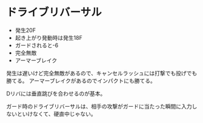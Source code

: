# ドライブリバーサル

- 発生20F
- 起き上がり発動時は発生18F
- ガードされると-6
- 完全無敵
- アーマーブレイク

発生は遅いけど完全無敵があるので、キャンセルラッシュには打撃でも投げでも勝てる。
アーマーブレイクがあるのでインパクトにも勝てる。

Dリバには垂直跳びを合わせるのが基本。

ガード時のドライブリバーサルは、相手の攻撃がガードに当たった瞬間に入力しないといけなくて、硬直中じゃない。
